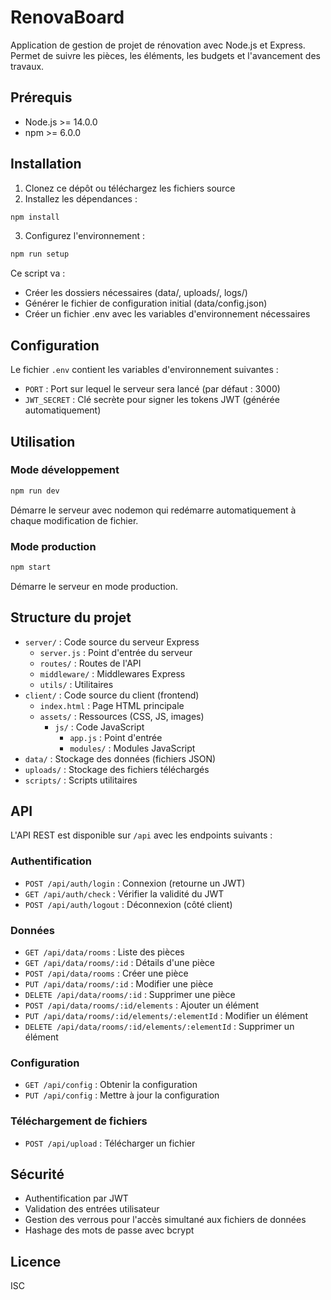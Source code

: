 # RenovaBoard

Application de gestion de projet de rénovation avec Node.js et Express. Permet de suivre les pièces, les éléments, les budgets et l'avancement des travaux.

## Prérequis

- Node.js >= 14.0.0
- npm >= 6.0.0

## Installation

1. Clonez ce dépôt ou téléchargez les fichiers source
2. Installez les dépendances :

```bash
npm install
```

3. Configurez l'environnement :

```bash
npm run setup
```

Ce script va :
- Créer les dossiers nécessaires (data/, uploads/, logs/)
- Générer le fichier de configuration initial (data/config.json)
- Créer un fichier .env avec les variables d'environnement nécessaires

## Configuration

Le fichier `.env` contient les variables d'environnement suivantes :

- `PORT` : Port sur lequel le serveur sera lancé (par défaut : 3000)
- `JWT_SECRET` : Clé secrète pour signer les tokens JWT (générée automatiquement)

## Utilisation

### Mode développement

```bash
npm run dev
```

Démarre le serveur avec nodemon qui redémarre automatiquement à chaque modification de fichier.

### Mode production

```bash
npm start
```

Démarre le serveur en mode production.

## Structure du projet

- `server/` : Code source du serveur Express
  - `server.js` : Point d'entrée du serveur
  - `routes/` : Routes de l'API
  - `middleware/` : Middlewares Express
  - `utils/` : Utilitaires
- `client/` : Code source du client (frontend)
  - `index.html` : Page HTML principale
  - `assets/` : Ressources (CSS, JS, images)
    - `js/` : Code JavaScript
      - `app.js` : Point d'entrée
      - `modules/` : Modules JavaScript
- `data/` : Stockage des données (fichiers JSON)
- `uploads/` : Stockage des fichiers téléchargés
- `scripts/` : Scripts utilitaires

## API

L'API REST est disponible sur `/api` avec les endpoints suivants :

### Authentification

- `POST /api/auth/login` : Connexion (retourne un JWT)
- `GET /api/auth/check` : Vérifier la validité du JWT
- `POST /api/auth/logout` : Déconnexion (côté client)

### Données

- `GET /api/data/rooms` : Liste des pièces
- `GET /api/data/rooms/:id` : Détails d'une pièce
- `POST /api/data/rooms` : Créer une pièce
- `PUT /api/data/rooms/:id` : Modifier une pièce
- `DELETE /api/data/rooms/:id` : Supprimer une pièce
- `POST /api/data/rooms/:id/elements` : Ajouter un élément
- `PUT /api/data/rooms/:id/elements/:elementId` : Modifier un élément
- `DELETE /api/data/rooms/:id/elements/:elementId` : Supprimer un élément

### Configuration

- `GET /api/config` : Obtenir la configuration
- `PUT /api/config` : Mettre à jour la configuration

### Téléchargement de fichiers

- `POST /api/upload` : Télécharger un fichier

## Sécurité

- Authentification par JWT
- Validation des entrées utilisateur
- Gestion des verrous pour l'accès simultané aux fichiers de données
- Hashage des mots de passe avec bcrypt

## Licence

ISC
